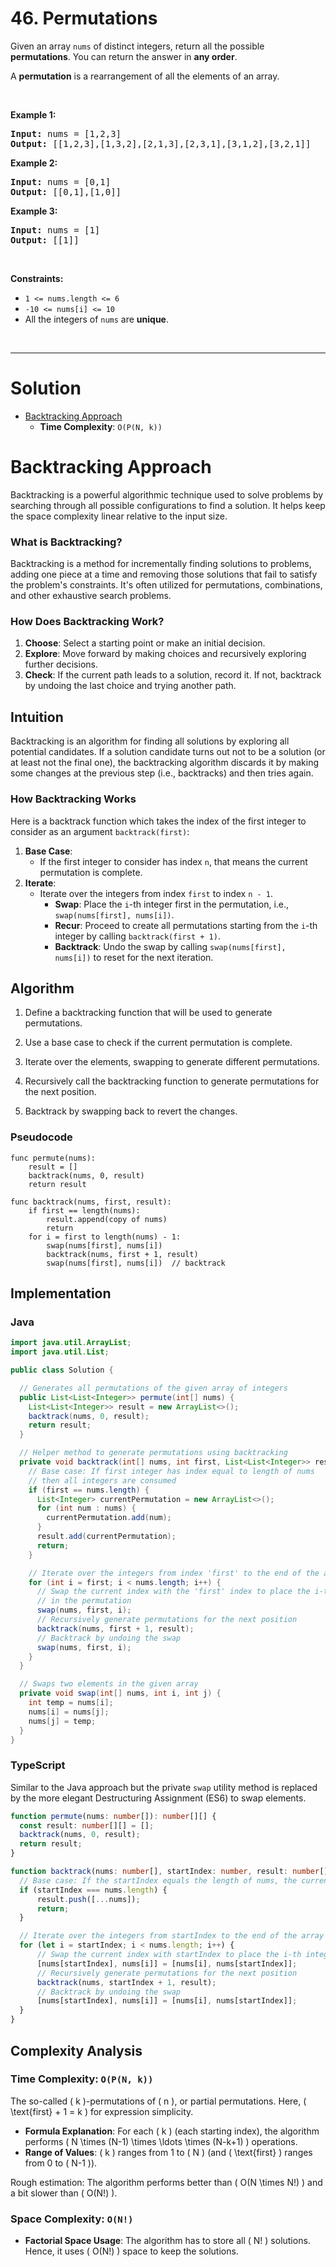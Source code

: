 # 46. Permutations

<p>Given an array <code>nums</code> of distinct integers, return all the possible <strong>permutations</strong>. You can return the answer in <strong>any order</strong>.</p>

A <strong>permutation</strong> is a rearrangement of all the elements of an array.

<p>&nbsp;</p>
<p><strong class="example">Example 1:</strong></p>
<pre><strong>Input:</strong> nums = [1,2,3]
<strong>Output:</strong> [[1,2,3],[1,3,2],[2,1,3],[2,3,1],[3,1,2],[3,2,1]]
</pre><p><strong class="example">Example 2:</strong></p>
<pre><strong>Input:</strong> nums = [0,1]
<strong>Output:</strong> [[0,1],[1,0]]
</pre><p><strong class="example">Example 3:</strong></p>
<pre><strong>Input:</strong> nums = [1]
<strong>Output:</strong> [[1]]
</pre>
<p>&nbsp;</p>
<p><strong>Constraints:</strong></p>

<ul>
	<li><code>1 &lt;= nums.length &lt;= 6</code></li>
	<li><code>-10 &lt;= nums[i] &lt;= 10</code></li>
	<li>All the integers of <code>nums</code> are <strong>unique</strong>.</li>
</ul>

<br>

---

# Solution
- [Backtracking Approach](#backtracking-approach)
  - **Time Complexity**: `O(P(N, k))`

# **Backtracking Approach**

Backtracking is a powerful algorithmic technique used to solve problems by searching through all possible configurations to find a solution. It helps keep the space complexity linear relative to the input size.

### What is Backtracking?

Backtracking is a method for incrementally finding solutions to problems, adding one piece at a time and removing those solutions that fail to satisfy the problem's constraints. It's often utilized for permutations, combinations, and other exhaustive search problems.

### How Does Backtracking Work?

1. **Choose**: Select a starting point or make an initial decision.
2. **Explore**: Move forward by making choices and recursively exploring further decisions.
3. **Check**: If the current path leads to a solution, record it. If not, backtrack by undoing the last choice and trying another path.

## **Intuition**

Backtracking is an algorithm for finding all solutions by exploring all potential candidates. If a solution candidate turns out not to be a solution (or at least not the final one), the backtracking algorithm discards it by making some changes at the previous step (i.e., backtracks) and then tries again.

### **How Backtracking Works**

Here is a backtrack function which takes the index of the first integer to consider as an argument `backtrack(first)`:

1. **Base Case**: 
   - If the first integer to consider has index `n`, that means the current permutation is complete.
2. **Iterate**:
   - Iterate over the integers from index `first` to index `n - 1`.
     - **Swap**: Place the `i`-th integer first in the permutation, i.e., `swap(nums[first], nums[i])`.
     - **Recur**: Proceed to create all permutations starting from the `i`-th integer by calling `backtrack(first + 1)`.
     - **Backtrack**: Undo the swap by calling `swap(nums[first], nums[i])` to reset for the next iteration.

## **Algorithm**

1. Define a backtracking function that will be used to generate permutations.

2. Use a base case to check if the current permutation is complete.

3. Iterate over the elements, swapping to generate different permutations.

4. Recursively call the backtracking function to generate permutations for the next position.

5. Backtrack by swapping back to revert the changes.

### Pseudocode

```pseudo
func permute(nums):
    result = []
    backtrack(nums, 0, result)
    return result

func backtrack(nums, first, result):
    if first == length(nums):
        result.append(copy of nums)
        return
    for i = first to length(nums) - 1:
        swap(nums[first], nums[i])
        backtrack(nums, first + 1, result)
        swap(nums[first], nums[i])  // backtrack
```

## **Implementation**

### Java

```java
import java.util.ArrayList;
import java.util.List;

public class Solution {

  // Generates all permutations of the given array of integers
  public List<List<Integer>> permute(int[] nums) {
    List<List<Integer>> result = new ArrayList<>();
    backtrack(nums, 0, result);
    return result;
  }

  // Helper method to generate permutations using backtracking
  private void backtrack(int[] nums, int first, List<List<Integer>> result) {
    // Base case: If first integer has index equal to length of nums
    // then all integers are consumed
    if (first == nums.length) {
      List<Integer> currentPermutation = new ArrayList<>();
      for (int num : nums) {
        currentPermutation.add(num);
      }
      result.add(currentPermutation);
      return;
    }

    // Iterate over the integers from index 'first' to the end of the array
    for (int i = first; i < nums.length; i++) {
      // Swap the current index with the 'first' index to place the i-th integer first
      // in the permutation
      swap(nums, first, i);
      // Recursively generate permutations for the next position
      backtrack(nums, first + 1, result);
      // Backtrack by undoing the swap
      swap(nums, first, i);
    }
  }

  // Swaps two elements in the given array
  private void swap(int[] nums, int i, int j) {
    int temp = nums[i];
    nums[i] = nums[j];
    nums[j] = temp;
  }
}
```

### TypeScript

Similar to the Java approach but the private `swap` utility method is replaced by the more elegant Destructuring Assignment (ES6) to swap elements.

```typescript
function permute(nums: number[]): number[][] {
  const result: number[][] = [];
  backtrack(nums, 0, result);
  return result;
}

function backtrack(nums: number[], startIndex: number, result: number[][]): void {
  // Base case: If the startIndex equals the length of nums, the current permutation is complete.
  if (startIndex === nums.length) {
      result.push([...nums]);
      return;
  }

  // Iterate over the integers from startIndex to the end of the array
  for (let i = startIndex; i < nums.length; i++) {
      // Swap the current index with startIndex to place the i-th integer first in the permutation
      [nums[startIndex], nums[i]] = [nums[i], nums[startIndex]];
      // Recursively generate permutations for the next position
      backtrack(nums, startIndex + 1, result);
      // Backtrack by undoing the swap
      [nums[startIndex], nums[i]] = [nums[i], nums[startIndex]];
  }
}
```

## **Complexity Analysis**

### **Time Complexity**: `O(P(N, k))`

The so-called \( k \)-permutations of \( n \), or partial permutations. Here, \( \text{first} + 1 = k \) for expression simplicity.

- **Formula Explanation**: For each \( k \) (each starting index), the algorithm performs \( N \times (N-1) \times \ldots \times (N-k+1) \) operations.
- **Range of Values**: \( k \) ranges from 1 to \( N \) (and \( \text{first} \) ranges from 0 to \( N-1 \)).

Rough estimation: The algorithm performs better than \( O(N \times N!) \) and a bit slower than \( O(N!) \).

### **Space Complexity**: `O(N!)`

- **Factorial Space Usage**: The algorithm has to store all \( N! \) solutions. Hence, it uses \( O(N!) \) space to keep the solutions.
